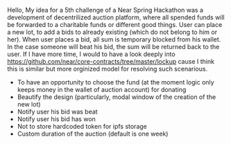 Hello,
My idea for a 5th challenge of a Near Spring Hackathon was a development of decentrilized auction platform, where all spended funds will be forwarded to a charitable funds or different good things. User can place a new lot, to add a bids to already existing (which do not belong to him or her). When user places a bid, all sum is temporary blocked from his wallet. In the case someone will beat his bid, the sum will be returned back to the user.
If I have more time, I would to have a look deeply into https://github.com/near/core-contracts/tree/master/lockup cause I think this is similar but more orginized model for resolving such scenarious.

- To have an opportunity to choose the fund (at the moment logic only keeps money in the wallet of auction account) for donating
- Beautify the design (particularly, modal window of the creation of the new lot)
- Notify user his bid was beat
- Notify user his bid has won
- Not to store hardcoded token for ipfs storage
- Custom duration of the auction (default is one week)
